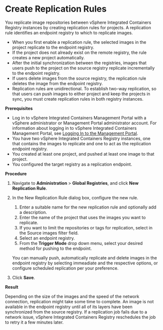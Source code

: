 # Create Replication Rules #

You replicate image repositories between vSphere Integrated Containers Registry instances by creating replication rules for projects. A replication rule identifies an endpoint registry to which to replicate images. 

- When you first enable a replication rule, the selected images in the project replicate to the endpoint registry. 
- If the project does not already exist on the remote registry, the rule creates a new project automatically.  
- After the initial synchronization between the registries, images that users push to the project on the source registry replicate incrementally to the endpoint registry. 
- If users delete images from the source registry, the replication rule deletes the image from the endpoint registry.
- Replication rules are unidirectional. To establish two-way replication, so that users can push images to either project and keep the projects in sync, you must create replication rules in both registry instances.

**Prerequisites**

- Log in to vSphere Integrated Containers Management Portal with a vSphere administrator or Management Portal administrator account. For information about logging in to vSphere Integrated Containers Management Portal, see [Logging In to the Management Portal](logging_in_mp.md).
- You have two vSphere Integrated Containers Registry instances, one that contains the images to replicate and one to act as the replication endpoint registry.
- You created at least one project, and pushed at least one image to that project.
- You configured the target registry as a replication endpoint.

**Procedure**

1. Navigate to **Administration** > **Global Registries**,  and click **New Replication Rule**.
3. In the New Replication Rule dialog box, configure the new rule.
	1. Enter a suitable name for the new replication rule and optionally add a description.
	2. Enter the name of the project that uses the images you want to replicate.
	3. If you want to limit the repositories or tags for replication, select in the Source images filter field.
	4. Select an endpoint registry.
	5. From the **Trigger Mode** drop down menu, select your desired method for pushing to the endpoint.

	You can manually push, automatically replicate and delete images in the endpoint registry by selecting immeadiate and the respective options, or configure scheduled replication per your preference.

6. Click **Save**.


**Result**

Depending on the size of the images and the speed of the network connection, replication might take some time to complete. An image is not available in the endpoint registry until all of its layers have been synchronized from the source registry. If a replication job fails due to a network issue, vSphere Integrated Containers Registry reschedules the job to retry it a few minutes later.